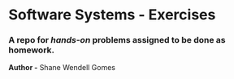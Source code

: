 # Software Systems - Exercises
### A repo for _hands-on_ problems assigned to be done as homework.

**Author -** Shane Wendell Gomes
